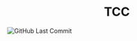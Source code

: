 <h1 align="center"> TCC </h1>
<img alt="GitHub Last Commit" src="https://img.shields.io/github/last-commit/kingprobr/TCC2022" /> <img alt="" src="https://img.shields.io/github/repo-size/kingprobr/TCC2022" />
